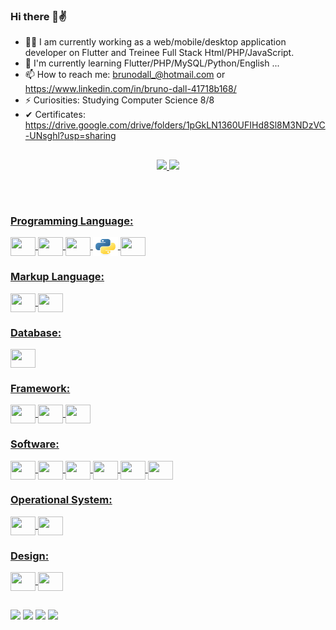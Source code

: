 ### Hi there 👋✌


- 🐱‍👤 I am currently working as a web/mobile/desktop application developer on Flutter and Treinee Full Stack Html/PHP/JavaScript.
- 🌱 I'm currently learning Flutter/PHP/MySQL/Python/English ...
- 📫 How to reach me: brunodall_@hotmail.com or https://www.linkedin.com/in/bruno-dall-41718b168/
- ⚡ Curiosities: Studying Computer Science 8/8
- ✔  Certificates: https://drive.google.com/drive/folders/1pGkLN1360UFIHd8Sl8M3NDzVC-UNsghl?usp=sharing

##

<div align="center">
  <a href="https://github.com/BrunoDalI">
  <img height="180em" src="https://github-readme-stats.vercel.app/api?username=BrunoDalI&show_icons=true&theme=dark&include_all_commits=true&count_private=true"/>
  <img height="180em" src="https://github-readme-stats.vercel.app/api/top-langs/?username=BrunoDalI&layout=compact&langs_count=7&theme=dark"/>
</div>
  
  ##
  
<div style="display: inline_block">
  <br><h3>Programming Language:</h3>
    <img align="center" height="30" width="40" src="https://cdn.jsdelivr.net/gh/devicons/devicon/icons/c/c-original.svg"/>
    <img align="center" height="30" width="40" src="https://cdn.jsdelivr.net/gh/devicons/devicon/icons/cplusplus/cplusplus-original.svg"/>
    <img align="center" height="30" width="40" src="https://cdn.jsdelivr.net/gh/devicons/devicon/icons/dart/dart-original.svg"/>
<!--     <img align="center" height="30" width="40" src="https://cdn.jsdelivr.net/gh/devicons/devicon/icons/dart/dart-original-wordmark.svg"/>  -->
    <img align="center" height="30" width="40" src="https://raw.githubusercontent.com/devicons/devicon/master/icons/python/python-original.svg"/> 
    <img align="center" height="30" width="40" src="https://cdn.jsdelivr.net/gh/devicons/devicon/icons/php/php-original.svg"/>
  
  <h3>Markup Language:</h3>
    <img align="center" height="30" width="40" src="https://cdn.jsdelivr.net/gh/devicons/devicon/icons/html5/html5-original-wordmark.svg"/>
    <img align="center" height="30" width="40" src="https://cdn.jsdelivr.net/gh/devicons/devicon/icons/css3/css3-original-wordmark.svg"/>
  
  <h3>Database:</h3>
    <img align="center" height="30" width="40" src="https://cdn.jsdelivr.net/gh/devicons/devicon/icons/mysql/mysql-original-wordmark.svg"/>
  
  <h3>Framework:</h3>
    <img align="center" height="30" width="40" src="https://cdn.jsdelivr.net/gh/devicons/devicon/icons/phalcon/phalcon-original.svg"/>
    <img align="center" height="30" width="40" src="https://cdn.jsdelivr.net/gh/devicons/devicon/icons/bootstrap/bootstrap-original-wordmark.svg"/>
    <img align="center" height="30" width="40" src="https://cdn.jsdelivr.net/gh/devicons/devicon/icons/jquery/jquery-original-wordmark.svg"/>
    
          

  <h3>Software:</h3>
    <img align="center" height="30" width="40" src="https://cdn.jsdelivr.net/gh/devicons/devicon/icons/flutter/flutter-original.svg"/>
    <img align="center" height="30" width="40" src="https://cdn.jsdelivr.net/gh/devicons/devicon/icons/androidstudio/androidstudio-original.svg"/>
    <img align="center" height="30" width="40" src="https://cdn.jsdelivr.net/gh/devicons/devicon/icons/visualstudio/visualstudio-plain.svg"/> 
    <img align="center" height="30" width="40" src="https://cdn.jsdelivr.net/gh/devicons/devicon/icons/jupyter/jupyter-original-wordmark.svg"/>
    <img align="center" height="30" width="40" src="https://cdn.jsdelivr.net/gh/devicons/devicon/icons/git/git-original.svg"/>
    <img align="center" height="30" width="40" src="https://cdn.jsdelivr.net/gh/devicons/devicon/icons/bitbucket/bitbucket-original-wordmark.svg"/> 
 
  <h3>Operational System:</h3>
    <img align="center" height="30" width="40" src="https://cdn.jsdelivr.net/gh/devicons/devicon/icons/linux/linux-original.svg"/>
    <img align="center" height="30" width="40" src="https://cdn.jsdelivr.net/gh/devicons/devicon/icons/windows8/windows8-original.svg"/>   
  
  <h3>Design:</h3>
    <img align="center" height="30" width="40" src="https://cdn.jsdelivr.net/gh/devicons/devicon/icons/latex/latex-original.svg"/>
    <img align="center" height="30" width="40" src="https://cdn.jsdelivr.net/gh/devicons/devicon/icons/canva/canva-original.svg"/>
  

    
  <!--   <img align="center" src="https://img.shields.io/badge/Python-3776AB?style=for-the-badge&logo=python&logoColor=white"/>  -->
  
</div>
  
  ##
 
<div> 
  <a href="https://www.linkedin.com/in/bruno-dall-41718b168/" target="_blank"><img src="https://img.shields.io/badge/-LinkedIn-%230077B5?style=for-the-badge&logo=linkedin&logoColor=white" target="_blank"></a> 
  <a href="https://www.instagram.com/brunoodall/" target="_blank"><img src="https://img.shields.io/badge/-Instagram-%23E4405F?style=for-the-badge&logo=instagram&logoColor=white" target="_blank"></a>
 	<a href="https://www.facebook.com/bruno.dall" target="_blank"><img src="https://img.shields.io/badge/Facebook-1877F2?style=for-the-badge&logo=facebook&logoColor=white"_blank"></a>
    <a href = "mailto:brunodall_@hotmail.com"><img src="https://img.shields.io/badge/Microsoft_Outlook-0078D4?style=for-the-badge&logo=microsoft-outlook&logoColor=white" target="_blank"></a>
  
 
  <!--  ![Snake animation](https://github.com/rafaballerini/rafaballerini/blob/output/github-contribution-grid-snake.svg) -->
 
</div>
